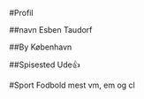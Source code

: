 #Profil

##navn
Esben Taudorf

##By
København

##Spisested
Ude:+1:

#Sport
Fodbold mest vm, em og cl

